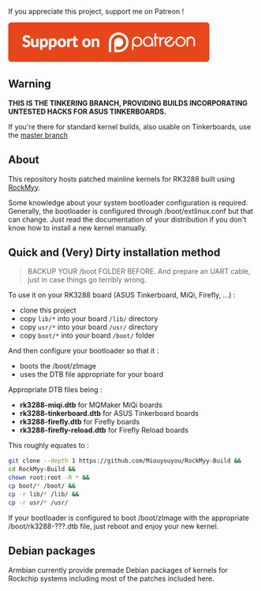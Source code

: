 If you appreciate this project, support me on Patreon !

[![Patreon !](https://raw.githubusercontent.com/Miouyouyou/RockMyy/master/.img/button-patreon.png)](https://www.patreon.com/Miouyouyou)

Warning
-------

**THIS IS THE TINKERING BRANCH, PROVIDING BUILDS INCORPORATING UNTESTED HACKS FOR ASUS TINKERBOARDS.**

If you're there for standard kernel builds, also usable on Tinkerboards,
use the [master branch](https://github.com/Miouyouyou/RockMyy-Build)

About
-----

This repository hosts patched mainline kernels for RK3288 built using
[RockMyy](https://github.com/Miouyouyou/RockMyy).

Some knowledge about your system bootloader configuration is required.
Generally, the bootloader is configured through /boot/extlinux.conf but
that can change. Just read the documentation of your distribution if
you don't know how to install a new kernel manually.

Quick and (Very) Dirty installation method
------------------------------------------

> BACKUP YOUR /boot FOLDER BEFORE. And prepare an UART cable, just in case
things go terribly wrong.

To use it on your RK3288 board (ASUS Tinkerboard, MiQi, Firefly, ...) :
* clone this project
* copy `lib/*` into your board `/lib/` directory
* copy `usr/*` into your board `/usr/` directory
* copy `boot/*` into your board `/boot/` folder

And then configure your bootloader so that it :
* boots the /boot/zImage
* uses the DTB file appropriate for your board

Appropriate DTB files being :
* **rk3288-miqi.dtb** for MQMaker MiQi boards
* **rk3288-tinkerboard.dtb** for ASUS Tinkerboard boards
* **rk3288-firefly.dtb** for Firefly boards
* **rk3288-firefly-reload.dtb** for Firefly Reload boards

This roughly equates to :
```bash
git clone --depth 1 https://github.com/Miouyouyou/RockMyy-Build &&
cd RockMyy-Build &&
chown root:root -R * &&
cp boot/* /boot/ &&
cp -r lib/* /lib/ &&
cp -r usr/* /usr/
```

If your bootloader is configured to boot /boot/zImage with the
appropriate /boot/rk3288-???.dtb file, just reboot and enjoy your new
kernel.

Debian packages
---------------

Armbian currently provide premade Debian packages of kernels for
Rockchip systems including most of the patches included here.

